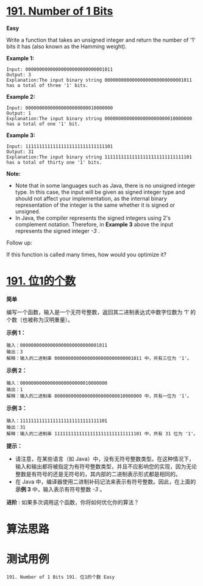 # [191. Number of 1 Bits][enTitle]

**Easy**

Write a function that takes an unsigned integer and return the number of '1' bits it has (also known as the Hamming weight).



**Example 1:** 

```
Input: 00000000000000000000000000001011
Output: 3
Explanation:The input binary string 00000000000000000000000000001011 has a total of three '1' bits.

```

**Example 2:** 

```
Input: 00000000000000000000000010000000
Output: 1
Explanation:The input binary string 00000000000000000000000010000000 has a total of one '1' bit.

```

**Example 3:** 

```
Input: 11111111111111111111111111111101
Output: 31
Explanation:The input binary string 11111111111111111111111111111101 has a total of thirty one '1' bits.
```



**Note:** 

- Note that in some languages such as Java, there is no unsigned integer type. In this case, the input will be given as signed integer type and should not affect your implementation, as the internal binary representation of the integer is the same whether it is signed or unsigned. 
- In Java, the compiler represents the signed integers using 2's complement notation. Therefore, in **Example 3**  above the input represents the signed integer  *-3* .



Follow up:

If this function is called many times, how would you optimize it?


# [191. 位1的个数][cnTitle]

**简单**

编写一个函数，输入是一个无符号整数，返回其二进制表达式中数字位数为 ‘1’ 的个数（也被称为汉明重量）。



**示例 1：** 

```
输入：00000000000000000000000000001011
输出：3
解释：输入的二进制串 00000000000000000000000000001011 中，共有三位为 '1'。

```

**示例 2：** 

```
输入：00000000000000000000000010000000
输出：1
解释：输入的二进制串 00000000000000000000000010000000 中，共有一位为 '1'。

```

**示例 3：** 

```
输入：11111111111111111111111111111101
输出：31
解释：输入的二进制串 11111111111111111111111111111101 中，共有 31 位为 '1'。
```



**提示：** 

- 请注意，在某些语言（如 Java）中，没有无符号整数类型。在这种情况下，输入和输出都将被指定为有符号整数类型，并且不应影响您的实现，因为无论整数是有符号的还是无符号的，其内部的二进制表示形式都是相同的。 
- 在 Java 中，编译器使用二进制补码记法来表示有符号整数。因此，在上面的 **示例 3**  中，输入表示有符号整数  *-3* 。



**进阶** : 如果多次调用这个函数，你将如何优化你的算法？




# 算法思路

# 测试用例
```
191. Number of 1 Bits 191. 位1的个数 Easy
```

[enTitle]: https://leetcode.com/problems/number-of-1-bits/
[cnTitle]: https://leetcode-cn.com/problems/number-of-1-bits/
